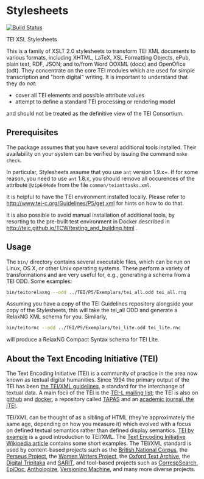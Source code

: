 # Stylesheets

[![Build Status](https://travis-ci.org/TEIC/Stylesheets.svg?branch=dev)](https://travis-ci.org/TEIC/Stylesheets)

TEI XSL Stylesheets

This is a family of XSLT 2.0 stylesheets to transform TEI XML documents to various formats, including XHTML, LaTeX, XSL Formatting Objects, ePub, plain text, RDF, JSON; and to/from Word OOXML (docx) and OpenOfice (odt).  They concentrate on the core TEI modules which are used for simple transcription and "born digital" writing. It is important to understand that they do _not_:

*   cover all TEI elements and possible attribute values
*   attempt to define a standard TEI processing or rendering model

and should not be treated as the definitive view of the TEI Consortium.

## Prerequisites
The package assumes that you have several additional tools installed. Their availability on your system can be verified by issuing the command `make check`.

In particular, Stylesheets assume that you use `ant` version 1.9.x+. If for some reason, you need to use `ant` 1.8.x, you should remove all occurences of the attribute `@zip64Mode` from the file `common/teianttasks.xml`.

It is helpful to have the TEI environment installed locally. Please refer to http://www.tei-c.org/Guidelines/P5/get.xml for hints on how to do that.

It is also possible to avoid manual installation of additional tools, by resorting to the pre-built test environment in Docker described in http://teic.github.io/TCW/testing_and_building.html .

## Usage
The `bin/` directory contains several executable files, which can be run on Linux, OS X, or other Unix operating systems. These perform a variety of transformations and are very useful for, e.g., generating a schema from a TEI ODD. Some examples:
```bash
bin/teitorelaxng --odd ../TEI/P5/Exemplars/tei_all.odd tei_all.rng
```
Assuming you have a copy of the TEI Guidelines repository alongside your copy of the Stylesheets, this will take the tei_all ODD and generate a RelaxNG XML schema for you. Similarly,
```bash
bin/teitornc --odd ../TEI/P5/Exemplars/tei_lite.odd tei_lite.rnc
```
will produce a RelaxNG Compact Syntax schema for TEI Lite.


## About the Text Encoding Initiative (TEI)

The Text Encoding Initiative (TEI) is a community of practice in the area now known as textual digital humanities. Since 1994 
the primary output of the TEI has been [the TEI/XML guidelines](https://www.tei-c.org/release/doc/tei-p5-doc/en/html/index.html), a standard for the interchange of textual data. A main focii of the TEI is the [TEI-L mailing list](https://listserv.brown.edu/cgi-bin/wa?A1=ind1904&L=TEI-L); the TEI is also on [github](https://github.com/TEIC/TEI) and [docker](https://hub.docker.com/u/teic), a repository called [TAPAS](https://tapasproject.org/) and an [academic journal, the jTEI](https://journals.openedition.org/jtei/). 

TEI/XML can be thought of as a sibling of HTML (they're approximately the same age, depending on how you measure it) which evolved with a focus on defined textual semantics rather than defined display semantics.  [TEI by example](https://teibyexample.org/) is a good introduction to TEI/XML.
The [Text Encoding Initiative Wikipedia article](https://en.wikipedia.org/wiki/Text_Encoding_Initiative) contains some short examples. 
The TEI/XML standard is used by content-based projects such as 
the [British National Corpus](http://www.natcorp.ox.ac.uk), 
the [Perseus Project](http://www.perseus.tufts.edu/), 
the [Women Writers Project](http://www.wwp.northeastern.edu/), 
the [Oxford Text Archive](http://ota.ox.ac.uk/), 
the [Digital Tripitaka](https://journals.tdl.org/jodi/index.php/jodi/article/view/84/83) and 
[SARIT](http://sarit.indology.info/),
and tool-based projects such as 
[CorrespSearch](https://correspsearch.net/),  
[EpiDoc](http://epidoc.sourceforge.net/), 
[Anthologize](http://anthologize.org/), 
[Versioning Machine](http://v-machine.org/), 
and many more diverse projects.
